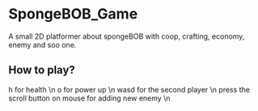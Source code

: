 # SpongeBOB_Game
A small 2D platformer about spongeBOB with coop, crafting, economy, enemy and soo one.

## How to play?
h for health \n
o for power up \n
wasd for the second player \n
press the scroll button on mouse for adding new enemy \n
